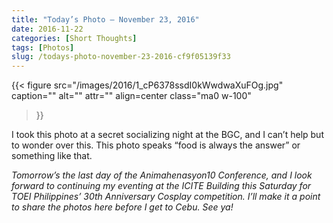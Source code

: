 ```yaml
---
title: "Today’s Photo — November 23, 2016"
date: 2016-11-22
categories: [Short Thoughts]
tags: [Photos]
slug: /todays-photo-november-23-2016-cf9f05139f33
---
```


{{< figure
  src="/images/2016/1_cP6378ssdI0kWwdwaXuFOg.jpg"
  caption=""
  alt="" attr="" 
  align=center class="ma0 w-100"
>}}

I took this photo at a secret socializing night at the BGC, and I can’t help but to wonder over this. This photo speaks “food is always the answer” or something like that.

_Tomorrow’s the last day of the Animahenasyon10 Conference, and I look forward to continuing my eventing at the ICITE Building this Saturday for TOEI Philippines’ 30th Anniversary Cosplay competition. I’ll make it a point to share the photos here before I get to Cebu. See ya!_
